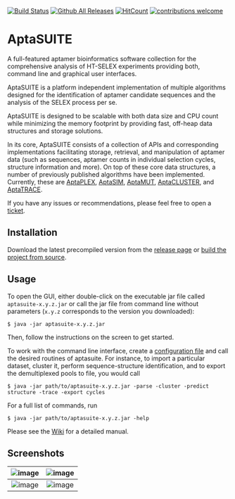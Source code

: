 [![Build Status](https://travis-ci.org/drivenbyentropy/aptasuite.svg?branch=master)](https://travis-ci.org/drivenbyentropy/aptasuite)
[![Github All Releases](https://img.shields.io/github/downloads/drivenbyentropy/aptasuite/total.svg)](https://github.com/drivenbyentropy/aptasuite/releases)
[![HitCount](http://hits.dwyl.io/drivenbyentropy/aptasuite.svg)](http://hits.dwyl.io/drivenbyentropy/aptasuite)
[![contributions welcome](https://img.shields.io/badge/contributions-welcome-brightgreen.svg?style=flat)](https://github.com/drivenbyentropy/aptasuite/issues)

# AptaSUITE
A full-featured aptamer bioinformatics software collection for the comprehensive analysis of HT-SELEX experiments providing both, command line and graphical user interfaces.

AptaSUITE is a platform independent implementation of multiple algorithms designed for the identification of aptamer candidate sequences and the analysis of the SELEX process per se.

AptaSUITE is designed to be scalable with both data size and CPU count while minimizing the memory footprint by providing fast, off-heap data structures and storage solutions.

In its core, AptaSUITE consists of a collection of APIs and corresponding implementations facilitating storage, retrieval, and manipulation of aptamer data (such as sequences, aptamer counts in individual selection cycles, structure information and more). On top of these core data structures, a number of previously published algorithms have been implemented. Currently, these are [AptaPLEX](https://www.ncbi.nlm.nih.gov/pubmed/27080809), [AptaSIM](https://www.ncbi.nlm.nih.gov/pubmed/25870409), [AptaMUT](https://www.ncbi.nlm.nih.gov/pubmed/25870409), [AptaCLUSTER](https://www.ncbi.nlm.nih.gov/pubmed/25558474), and [AptaTRACE](https://www.ncbi.nlm.nih.gov/pubmed/27467247).

If you have any issues or recommendations, please feel free to open a [ticket](https://github.com/drivenbyentropy/aptasuite/issues).

## Installation
Download the latest precompiled version from the [release page](https://github.com/drivenbyentropy/aptasuite/releases) or [build the project from source](https://github.com/drivenbyentropy/aptasuite/wiki/Compiling-from-source).

## Usage
To open the GUI, either double-click on the executable jar file called ``aptasuite-x.y.z.jar`` or call the jar file from command line without parameters (``x.y.z`` corresponds to the version you downloaded):
```
$ java -jar aptasuite-x.y.z.jar
```
Then, follow the instructions on the screen to get started.

To work with the command line interface, create a [configuration file](https://github.com/drivenbyentropy/aptasuite/wiki/The-configuration-file) and call the desired routines of aptasuite. For instance, to import a particular dataset, cluster it, perform sequence-structure identification, and to export the demultiplexed pools to file, you would call
```
$ java -jar path/to/aptasuite-x.y.z.jar -parse -cluster -predict structure -trace -export cycles
```
For a full list of commands, run
```
$ java -jar path/to/aptasuite-x.y.z.jar -help 
```

Please see the [Wiki](https://github.com/drivenbyentropy/aptasuite/wiki) for a detailed manual.

## Screenshots
![image](https://drivenbyentropy.github.io/images/screnshot2.png)  |  ![image](https://drivenbyentropy.github.io/images/screnshot4.png)
:-------------------------:|:-------------------------:
![image](https://drivenbyentropy.github.io/images/screnshot1.png)  |  ![image](https://drivenbyentropy.github.io/images/screnshot3.png)

